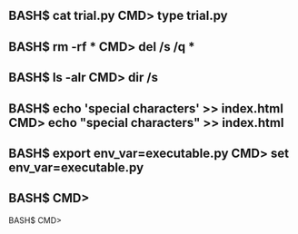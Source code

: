 BASH$ cat trial.py
CMD> type trial.py
--------------------------------------
BASH$ rm -rf *
CMD> del /s /q *
--------------------------------------
BASH$ ls -alr
CMD> dir /s
--------------------------------------
BASH$ echo 'special characters' >> index.html
CMD> echo "special characters" >> index.html
--------------------------------------
BASH$ export env_var=executable.py
CMD> set env_var=executable.py
--------------------------------------
BASH$
CMD>
--------------------------------------
BASH$
CMD>